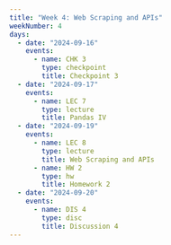 ```yaml
---
title: "Week 4: Web Scraping and APIs"
weekNumber: 4
days:
  - date: "2024-09-16"
    events:
      - name: CHK 3
        type: checkpoint
        title: Checkpoint 3
  - date: "2024-09-17"
    events:
      - name: LEC 7
        type: lecture
        title: Pandas IV
  - date: "2024-09-19"
    events:
      - name: LEC 8
        type: lecture
        title: Web Scraping and APIs
      - name: HW 2
        type: hw
        title: Homework 2
  - date: "2024-09-20"
    events:
      - name: DIS 4
        type: disc
        title: Discussion 4
---
```


